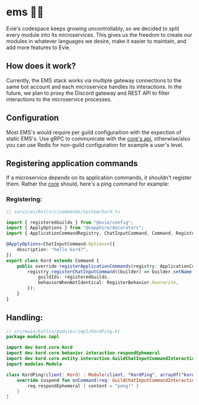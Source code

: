 
# ems 🐶🔧

Evie's codespace keeps growing uncontrollably, so we decided to split every module into its microservices. This gives us the freedom to create our modules in whatever languages we desire, make it easier to maintain, and add more features to Evie.  

## How does it work?  

Currently, the EMS stack works via multiple gateway connections to the same bot account and each microservice handles its interactions. In the future, we plan to proxy the Discord gateway and REST API to filter interactions to the microservice processes.

## Configuration

Most EMS's would require per guild configuraition with the expection of static EMS's. Use gRPC to communicate with the [core's api](https://github.com/TeamEvie/Evie/blob/main/protos/leash.proto), otherwise/also you can use Redis for non-guild configuration for example a user's level.

## Registering application commands

If a microservice depends on its application commands, it shouldn't register them. Rather the [core](https://github.com/TeamEvie/Evie/tree/main/services/bot) should, here's a ping command for example:

### Registering:

```ts
// services/bot/src/commands/System/kord.ts

import { registeredGuilds } from "@evie/config";
import { ApplyOptions } from "@sapphire/decorators";
import { ApplicationCommandRegistry, ChatInputCommand, Command, RegisterBehavior } from "@sapphire/framework";

@ApplyOptions<ChatInputCommand.Options>({
	description: "hello kord?",
})
export class Kord extends Command {
	public override registerApplicationCommands(registry: ApplicationCommandRegistry) {
		registry.registerChatInputCommand((builder) => builder.setName(this.name).setDescription(this.description), {
			guildIds: registeredGuilds,
			behaviorWhenNotIdentical: RegisterBehavior.Overwrite,
		});
	}
}
```

## Handling:

```kt
// src/main/kotlin/modules/impl/KordPing.kt
package modules.impl

import dev.kord.core.Kord
import dev.kord.core.behavior.interaction.respondEphemeral
import dev.kord.core.entity.interaction.GuildChatInputCommandInteraction
import modules.Module

class KordPing(client: Kord) : Module(client, "KordPing", arrayOf("kord")) {
    override suspend fun onCommand(req: GuildChatInputCommandInteraction) {
        req.respondEphemeral { content = "pong!" }
    }
}
```
